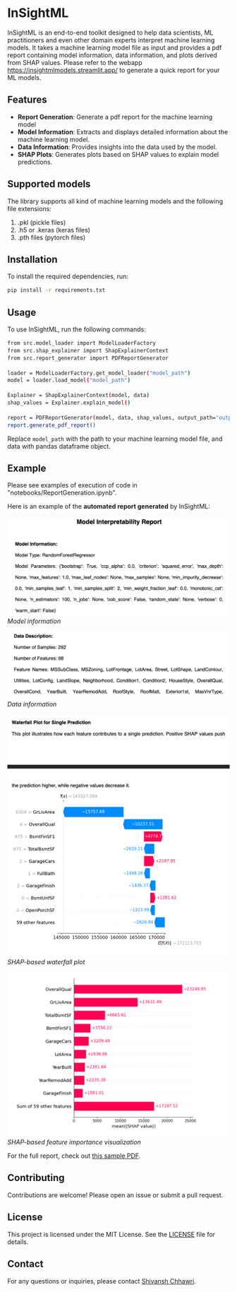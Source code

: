 # InSightML
InSightML is an end-to-end toolkit designed to help data scientists, ML practitioners and even other domain experts interpret machine learning models. It takes a machine learning model file as input and provides a pdf report containing model information, data information, and plots derived from SHAP values. Please refer to the webapp https://insightmlmodels.streamlit.app/ to generate a quick report for your ML models. 

## Features

- **Report Generation**: Generate a pdf report for the machine learning model
- **Model Information**: Extracts and displays detailed information about the machine learning model.
- **Data Information**: Provides insights into the data used by the model.
- **SHAP Plots**: Generates plots based on SHAP values to explain model predictions.

## Supported models
The library supports all kind of machine learning models and the following file extensions:
1. .pkl (pickle files)
2. .h5 or .keras (keras files)
3. .pth files (pytorch files)

## Installation

To install the required dependencies, run:

```bash
pip install -r requirements.txt
```

## Usage

To use InSightML, run the following commands:

```bash
from src.model_loader import ModelLoaderFactory
from src.shap_explainer import ShapExplainerContext
from src.report_generator import PDFReportGenerator

loader = ModelLoaderFactory.get_model_loader("model_path")
model = loader.load_model("model_path")

Explainer = ShapExplainerContext(model, data)
shap_values = Explainer.explain_model()

report = PDFReportGenerator(model, data, shap_values, output_path="output_path")
report.generate_pdf_report()

```

Replace `model_path` with the path to your machine learning model file, and data with pandas dataframe object.

## Example

Please see examples of execution of code in "notebooks/ReportGeneration.ipynb".

Here is an example of the **automated report generated** by InSightML:

![Model Inforamation](images/Model_info.png)
*Model information*

![Data information](images/Data_info.png)
*Data information*

![SHAP waterfall Plot](images/Plot_1.png)
*SHAP-based waterfall plot*

![Shap feature importance plot](images/Plot_2.png)
*SHAP-based feature importance visualization*

For the full report, check out [this sample PDF](reports/model_deep_interpretability_report.pdf).


## Contributing

Contributions are welcome! Please open an issue or submit a pull request.

## License

This project is licensed under the MIT License. See the [LICENSE](LICENSE) file for details.

## Contact

For any questions or inquiries, please contact [Shivansh Chhawri](mailto:shivanshchhawri@example.com).
